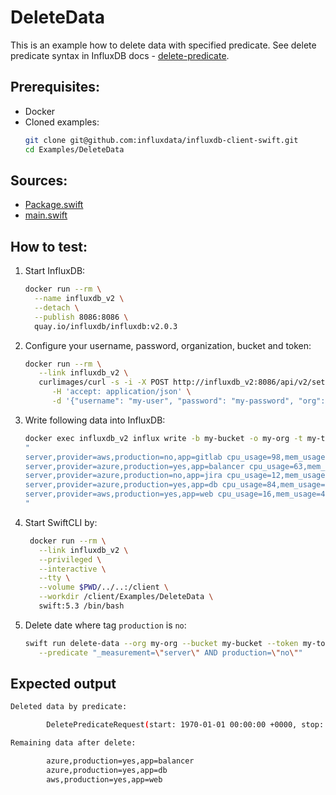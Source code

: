 # DeleteData

This is an example how to delete data with specified predicate. 
See delete predicate syntax in InfluxDB docs - [delete-predicate](https://docs.influxdata.com/influxdb/cloud/reference/syntax/delete-predicate/).

## Prerequisites:
- Docker
- Cloned examples:
   ```bash
   git clone git@github.com:influxdata/influxdb-client-swift.git
   cd Examples/DeleteData
   ```

## Sources:
- [Package.swift](/Examples/DeleteData/Package.swift)
- [main.swift](/Examples/DeleteData/Sources/DeleteData/main.swift)

## How to test:
1. Start InfluxDB:
    ```bash
    docker run --rm \
      --name influxdb_v2 \
      --detach \
      --publish 8086:8086 \
      quay.io/influxdb/influxdb:v2.0.3
    ```
1. Configure your username, password, organization, bucket and token:
   ```bash
   docker run --rm \
      --link influxdb_v2 \
      curlimages/curl -s -i -X POST http://influxdb_v2:8086/api/v2/setup \
         -H 'accept: application/json' \
         -d '{"username": "my-user", "password": "my-password", "org": "my-org", "bucket": "my-bucket", "token": "my-token"}'
   ```
1. Write following data into InfluxDB:
   ```bash
   docker exec influxdb_v2 influx write -b my-bucket -o my-org -t my-token \
   "
   server,provider=aws,production=no,app=gitlab cpu_usage=98,mem_usage=68
   server,provider=azure,production=yes,app=balancer cpu_usage=63,mem_usage=54
   server,provider=azure,production=no,app=jira cpu_usage=12,mem_usage=13
   server,provider=azure,production=yes,app=db cpu_usage=84,mem_usage=75
   server,provider=aws,production=yes,app=web cpu_usage=16,mem_usage=42
   "
   ```
1. Start SwiftCLI by:
   ```bash
    docker run --rm \
      --link influxdb_v2 \
      --privileged \
      --interactive \
      --tty \
      --volume $PWD/../..:/client \
      --workdir /client/Examples/DeleteData \
      swift:5.3 /bin/bash
   ```
1. Delete date where tag `production` is `no`:
   ```bash
   swift run delete-data --org my-org --bucket my-bucket --token my-token --url http://influxdb_v2:8086 \
      --predicate "_measurement=\"server\" AND production=\"no\""
   ```
   
## Expected output

```bash
Deleted data by predicate:

        DeletePredicateRequest(start: 1970-01-01 00:00:00 +0000, stop: 2021-01-07 09:03:24 +0000, predicate: Optional("_measurement=\"server\" AND production=\"no\""))

Remaining data after delete:

        azure,production=yes,app=balancer
        azure,production=yes,app=db
        aws,production=yes,app=web
```

